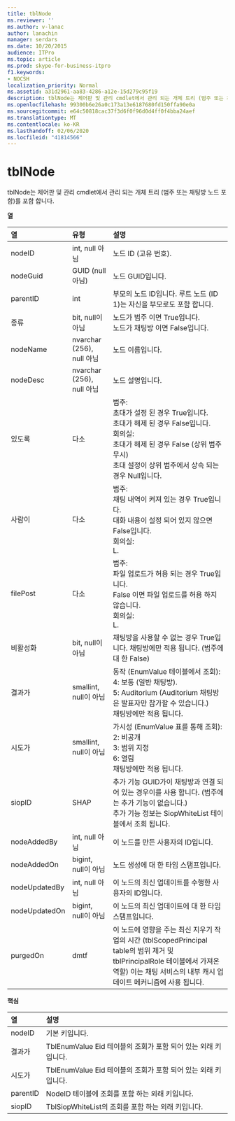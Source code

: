 ```yaml
---
title: tblNode
ms.reviewer: ''
ms.author: v-lanac
author: lanachin
manager: serdars
ms.date: 10/20/2015
audience: ITPro
ms.topic: article
ms.prod: skype-for-business-itpro
f1.keywords:
- NOCSH
localization_priority: Normal
ms.assetid: a31d2961-aa83-4286-a12e-15d279c95f19
description: tblNode는 제어판 및 관리 cmdlet에서 관리 되는 개체 트리 (범주 또는 채팅방 노드 포함)를 포함 합니다.
ms.openlocfilehash: 99300b6e26a0c173a13e6187680fd150ffa90e0a
ms.sourcegitcommit: e64c50818cac37f3d6f0f96d0d4ff0f4bba24aef
ms.translationtype: MT
ms.contentlocale: ko-KR
ms.lasthandoff: 02/06/2020
ms.locfileid: "41814566"
---
```

# <a name="tblnode"></a>tblNode
 
tblNode는 제어판 및 관리 cmdlet에서 관리 되는 개체 트리 (범주 또는 채팅방 노드 포함)를 포함 합니다.
  
**열**

|**열**|**유형**|**설명**|
|:-----|:-----|:-----|
|nodeID  <br/> |int, null 아님  <br/> |노드 ID (고유 번호).  <br/> |
|nodeGuid  <br/> |GUID (null 아님)  <br/> |노드 GUID입니다.  <br/> |
|parentID  <br/> |int  <br/> |부모의 노드 ID입니다. 루트 노드 (ID 1)는 자신을 부모로도 포함 합니다.  <br/> |
|종류  <br/> |bit, null이 아님  <br/> |노드가 범주 이면 True입니다.  <br/> 노드가 채팅방 이면 False입니다.  <br/> |
|nodeName  <br/> |nvarchar (256), null 아님  <br/> |노드 이름입니다.  <br/> |
|nodeDesc  <br/> |nvarchar (256), null 아님  <br/> |노드 설명입니다.  <br/> |
|있도록  <br/> |다소  <br/> | 범주: <br/>  초대가 설정 된 경우 True입니다. <br/>  초대가 해제 된 경우 False입니다. <br/>  회의실: <br/>  초대가 해제 된 경우 False (상위 범주 무시) <br/>  초대 설정이 상위 범주에서 상속 되는 경우 Null입니다. <br/> |
|사람이  <br/> |다소  <br/> | 범주: <br/>  채팅 내역이 켜져 있는 경우 True입니다. <br/>  대화 내용이 설정 되어 있지 않으면 False입니다. <br/>  회의실: <br/>  L. <br/> |
|filePost  <br/> |다소  <br/> | 범주: <br/>  파일 업로드가 허용 되는 경우 True입니다. <br/>  False 이면 파일 업로드를 허용 하지 않습니다. <br/>  회의실: <br/>  L. <br/> |
|비활성화  <br/> |bit, null이 아님  <br/> |채팅방을 사용할 수 없는 경우 True입니다. 채팅방에만 적용 됩니다. (범주에 대 한 False)  <br/> |
|결과가  <br/> |smallint, null이 아님  <br/> | 동작 (EnumValue 테이블에서 조회): <br/>  4: 보통 (일반 채팅방). <br/>  5: Auditorium (Auditorium 채팅방은 발표자만 참가할 수 있습니다.) <br/>  채팅방에만 적용 됩니다. <br/> |
|시도가  <br/> |smallint, null이 아님  <br/> | 가시성 (EnumValue 표를 통해 조회): <br/>  2: 비공개 <br/>  3: 범위 지정 <br/>  6: 열림 <br/>  채팅방에만 적용 됩니다. <br/> |
|siopID  <br/> |SHAP  <br/> |추가 기능 GUID가이 채팅방과 연결 되어 있는 경우이를 사용 합니다. (범주에는 추가 기능이 없습니다.)  <br/> 추가 기능 정보는 SiopWhiteList 테이블에서 조회 됩니다.  <br/> |
|nodeAddedBy  <br/> |int, null 아님  <br/> |이 노드를 만든 사용자의 ID입니다.  <br/> |
|nodeAddedOn  <br/> |bigint, null이 아님  <br/> |노드 생성에 대 한 타임 스탬프입니다.  <br/> |
|nodeUpdatedBy  <br/> |int, null 아님  <br/> |이 노드의 최신 업데이트를 수행한 사용자의 ID입니다.  <br/> |
|nodeUpdatedOn  <br/> |bigint, null이 아님  <br/> |이 노드의 최신 업데이트에 대 한 타임 스탬프입니다.  <br/> |
|purgedOn  <br/> |dmtf  <br/> |이 노드에 영향을 주는 최신 지우기 작업의 시간 (tblScopedPrincipal table의 범위 제거 및 tblPrincipalRole 테이블에서 가져온 역할) 이는 채팅 서비스의 내부 캐시 업데이트 메커니즘에 사용 됩니다.  <br/> |
   
**핵심**

|**열**|**설명**|
|:-----|:-----|
|nodeID  <br/> |기본 키입니다.  <br/> |
|결과가  <br/> |TblEnumValue Eid 테이블의 조회가 포함 되어 있는 외래 키입니다.  <br/> |
|시도가  <br/> |TblEnumValue Eid 테이블의 조회가 포함 되어 있는 외래 키입니다.  <br/> |
|parentID  <br/> |NodeID 테이블에 조회를 포함 하는 외래 키입니다.  <br/> |
|siopID  <br/> |TblSiopWhiteList의 조회를 포함 하는 외래 키입니다.  <br/> |
   

